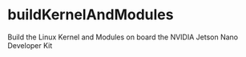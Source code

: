 # buildKernelAndModules
Build the Linux Kernel and Modules on board the NVIDIA Jetson Nano Developer Kit
